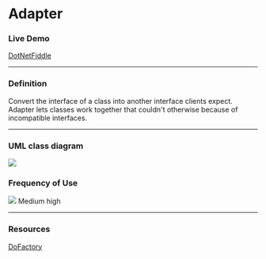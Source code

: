 # Adapter

### Live Demo

[DotNetFiddle](https://dotnetfiddle.net/4s7wS3)

----
### Definition

Convert the interface of a class into another interface clients expect. 
Adapter lets classes work together that couldn't otherwise because of incompatible interfaces.

----
### UML class diagram
![](https://www.dofactory.com/images/diagrams/net/adapter.gif)

### Frequency of Use
![](https://www.dofactory.com/images/use_medium_high.gif) Medium high

----
### Resources

[DoFactory](https://www.dofactory.com/net/adapter-design-pattern)

